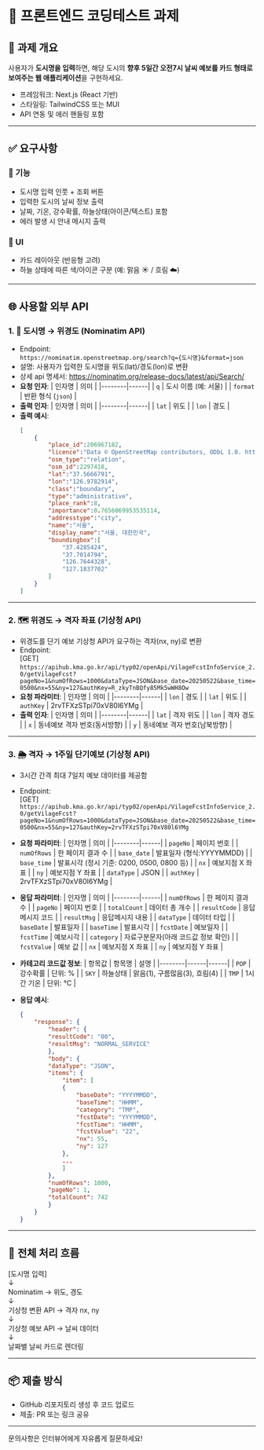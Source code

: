 # 🧪 프론트엔드 코딩테스트 과제

## 🎯 과제 개요

사용자가 **도시명을 입력**하면, 해당 도시의 **향후 5일간 오전7시 날씨 예보를 카드 형태로 보여주는 웹 애플리케이션**을 구현하세요.

- 프레임워크: Next.js (React 기반)
- 스타일링: TailwindCSS 또는 MUI
- API 연동 및 에러 핸들링 포함

---

## ✅ 요구사항

### 📌 기능

- 도시명 입력 인풋 + 조회 버튼
- 입력한 도시의 날씨 정보 출력
- 날짜, 기온, 강수확률, 하늘상태(아이콘/텍스트) 포함
- 에러 발생 시 안내 메시지 출력

### 🎨 UI

- 카드 레이아웃 (반응형 고려)
- 하늘 상태에 따른 색/아이콘 구분 (예: 맑음 ☀️ / 흐림 ☁️)

---

## 🌐 사용할 외부 API

### 1. 📍 도시명 → 위경도 (Nominatim API)
- Endpoint:  
  `https://nominatim.openstreetmap.org/search?q={도시명}&format=json`
- 설명: 사용자가 입력한 도시명을 위도(lat)/경도(lon)로 변환
- 상세 api 명세서: https://nominatim.org/release-docs/latest/api/Search/
- **요청 인자**:
  | 인자명 | 의미 |
  |--------|------|
  | `q` | 도시 이름 (예: 서울) |
  | `format` | 반환 형식 (`json`) |
- **출력 인자**:
  | 인자명 | 의미 |
  |--------|------|
  | `lat` | 위도 |
  | `lon` | 경도 |
- **출력 예시**:
    ```json
    [
        {
            "place_id":206967182,
            "licence":"Data © OpenStreetMap contributors, ODbL 1.0. http://osm.org/copyright",
            "osm_type":"relation",
            "osm_id":2297418,
            "lat":"37.5666791",
            "lon":"126.9782914",
            "class":"boundary",
            "type":"administrative",
            "place_rank":8,
            "importance":0.7656069953535114,
            "addresstype":"city",
            "name":"서울",
            "display_name":"서울, 대한민국",
            "boundingbox":[
                "37.4285424",
                "37.7014794",
                "126.7644328",
                "127.1837702"
            ]
        }
    ]
    ```

---

### 2. 🗺 위경도 → 격자 좌표 (기상청 API)
- 위경도를 단기 예보 기상청 API가 요구하는 격자(nx, ny)로 변환
- Endpoint:  
  [GET] `https://apihub.kma.go.kr/api/typ02/openApi/VilageFcstInfoService_2.0/getVilageFcst?pageNo=1&numOfRows=1000&dataType=JSON&base_date=20250522&base_time=0500&nx=55&ny=127&authKey=R_zkyTnBQfy85Mk5wWH8Ow`
- **요청 파라미터**:
  | 인자명 | 의미 |
  |--------|------|
  | `lon` | 경도 |
  | `lat` | 위도 |
  | `authKey` | 2rvTFXzSTpi70xV80l6YMg |
- **출력 인자**:
  | 인자명 | 의미 |
  |--------|------|
  | `lat` | 격자 위도 |
  | `lon` | 격자 경도 |
  | `x` | 동네예보 격자 번호(동서방향) |
  | `y` | 동네예보 격자 번호(남북방향) |

---

### 3. 🌦 격자 → 1주일 단기예보 (기상청 API)
- 3시간 간격 최대 7일치 예보 데이터를 제공함
- Endpoint:  
  [GET] `https://apihub.kma.go.kr/api/typ02/openApi/VilageFcstInfoService_2.0/getVilageFcst?pageNo=1&numOfRows=1000&dataType=JSON&base_date=20250522&base_time=0500&nx=55&ny=127&authKey=2rvTFXzSTpi70xV80l6YMg`
- **요청 파라미터**:
  | 인자명 | 의미 |
  |--------|------|
  | `pageNo` | 페이지 번호 |
  | `numOfRows` | 한 페이지 결과 수 |
  | `base_date` | 발표일자 (형식:YYYYMMDD) |
  | `base_time` | 발표시각 (정시 기준: 0200, 0500, 0800 등) |
  | `nx` | 예보지점 X 좌표 |
  | `ny` | 예보지점 Y 좌표 |
  | `dataType` | JSON |
  | `authKey` | 2rvTFXzSTpi70xV80l6YMg |
- **응답 파라미터**:
  | 인자명 | 의미 |
  |--------|------|
  | `numOfRows` | 한 페이지 결과 수 |
  | `pageNo` | 페이지 번호 |
  | `totalCount` | 데이터 총 개수 |
  | `resultCode` | 응답메시지 코드 |
  | `resultMsg` | 응답메시지 내용 |
  | `dataType` | 데이터 타입 |
  | `baseDate` | 발표일자 |
  | `baseTime` | 발표시각 |
  | `fcstDate` | 예보일자 |
  | `fcstTime` | 예보시각 |
  | `category` | 자료구분문자(아래 코드값 정보 확인) |
  | `fcstValue` | 예보 값 |
  | `nx` | 예보지점 X 좌표 |
  | `ny` | 예보지점 Y 좌표 |
- **카테고리 코드값 정보**:
  | 항목값 | 항목명 | 설명 |
  |--------|------|------|
  | `POP` | 강수확률 | 단위: % |
  | `SKY` | 하늘상태 | 맑음(1), 구름많음(3), 흐림(4) |
  | `TMP` | 1시간 기온 | 단위: ℃ |

- **응답 예시**:
    ```json
    {
        "response": {
            "header": {
            "resultCode": "00",
            "resultMsg": "NORMAL_SERVICE"
            },
            "body": {
            "dataType": "JSON",
            "items": {
                "item": [
                {
                    "baseDate": "YYYYMMDD",
                    "baseTime": "HHMM",
                    "category": "TMP",
                    "fcstDate": "YYYYMMDD",
                    "fcstTime": "HHMM",
                    "fcstValue": "22",
                    "nx": 55,
                    "ny": 127
                },
                ...
                ]
            },
            "numOfRows": 1000,
            "pageNo": 1,
            "totalCount": 742
            }
        }
    }
    ```
    


---

## 🔁 전체 처리 흐름
[도시명 입력] <br>
↓ <br>
Nominatim → 위도, 경도 <br>
↓ <br>
기상청 변환 API → 격자 nx, ny <br>
↓ <br>
기상청 예보 API → 날씨 데이터 <br>
↓ <br>
날짜별 날씨 카드로 렌더링

---

## 📦 제출 방식

- GitHub 리포지토리 생성 후 코드 업로드
- 제출: PR 또는 링크 공유

---

문의사항은 인터뷰어에게 자유롭게 질문하세요!